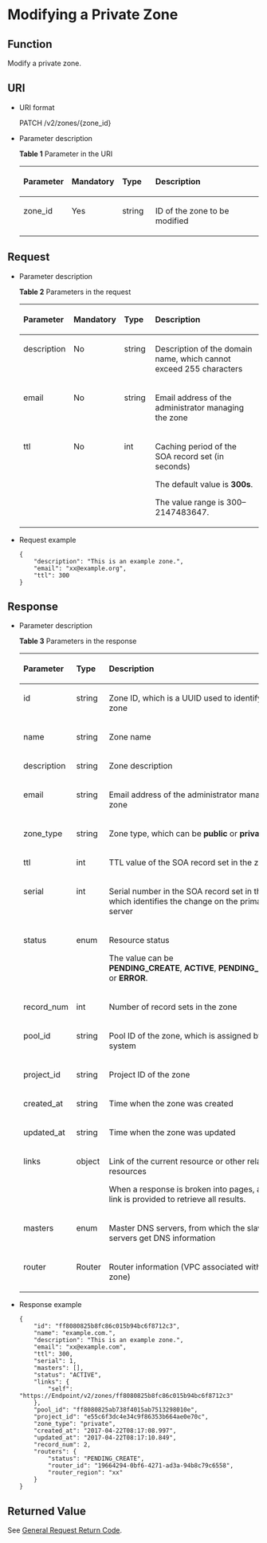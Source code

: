 # Modifying a Private Zone<a name="EN-US_TOPIC_0080996887"></a>

## Function<a name="section3569153217343"></a>

Modify a private zone.

## URI<a name="section6163262617350"></a>

-   URI format

    PATCH /v2/zones/\{zone\_id\}

-   Parameter description

    **Table  1**  Parameter in the URI

    <a name="en-us_topic_0080995382_table56746773172616"></a><table><thead align="left"><tr id="en-us_topic_0080995382_row12848229172616"><th class="cellrowborder" valign="top" width="19.598040195980403%" id="mcps1.2.5.1.1"><p id="en-us_topic_0080995382_p44975878172616"><a name="en-us_topic_0080995382_p44975878172616"></a><a name="en-us_topic_0080995382_p44975878172616"></a><strong id="en-us_topic_0080995382_b162774213314533"><a name="en-us_topic_0080995382_b162774213314533"></a><a name="en-us_topic_0080995382_b162774213314533"></a>Parameter</strong></p>
    </th>
    <th class="cellrowborder" valign="top" width="20.537946205379463%" id="mcps1.2.5.1.2"><p id="en-us_topic_0080995382_p46443918172616"><a name="en-us_topic_0080995382_p46443918172616"></a><a name="en-us_topic_0080995382_p46443918172616"></a><strong id="en-us_topic_0080995382_b593421527191713"><a name="en-us_topic_0080995382_b593421527191713"></a><a name="en-us_topic_0080995382_b593421527191713"></a>Mandatory</strong></p>
    </th>
    <th class="cellrowborder" valign="top" width="13.958604139586042%" id="mcps1.2.5.1.3"><p id="en-us_topic_0080995382_p1368350172616"><a name="en-us_topic_0080995382_p1368350172616"></a><a name="en-us_topic_0080995382_p1368350172616"></a><strong id="en-us_topic_0080995382_b84235270619112"><a name="en-us_topic_0080995382_b84235270619112"></a><a name="en-us_topic_0080995382_b84235270619112"></a>Type</strong></p>
    </th>
    <th class="cellrowborder" valign="top" width="45.9054094590541%" id="mcps1.2.5.1.4"><p id="en-us_topic_0080995382_p24157908172616"><a name="en-us_topic_0080995382_p24157908172616"></a><a name="en-us_topic_0080995382_p24157908172616"></a><strong id="en-us_topic_0080995382_b842352706112423"><a name="en-us_topic_0080995382_b842352706112423"></a><a name="en-us_topic_0080995382_b842352706112423"></a>Description</strong></p>
    </th>
    </tr>
    </thead>
    <tbody><tr id="en-us_topic_0080995382_row39993297172616"><td class="cellrowborder" valign="top" width="19.598040195980403%" headers="mcps1.2.5.1.1 "><p id="en-us_topic_0080995382_p43071797172616"><a name="en-us_topic_0080995382_p43071797172616"></a><a name="en-us_topic_0080995382_p43071797172616"></a>zone_id</p>
    </td>
    <td class="cellrowborder" valign="top" width="20.537946205379463%" headers="mcps1.2.5.1.2 "><p id="en-us_topic_0080995382_p26647585172616"><a name="en-us_topic_0080995382_p26647585172616"></a><a name="en-us_topic_0080995382_p26647585172616"></a>Yes</p>
    </td>
    <td class="cellrowborder" valign="top" width="13.958604139586042%" headers="mcps1.2.5.1.3 "><p id="en-us_topic_0080995382_p21075379172616"><a name="en-us_topic_0080995382_p21075379172616"></a><a name="en-us_topic_0080995382_p21075379172616"></a>string</p>
    </td>
    <td class="cellrowborder" valign="top" width="45.9054094590541%" headers="mcps1.2.5.1.4 "><p id="en-us_topic_0080995382_p4976396172616"><a name="en-us_topic_0080995382_p4976396172616"></a><a name="en-us_topic_0080995382_p4976396172616"></a>ID of the zone to be modified</p>
    </td>
    </tr>
    </tbody>
    </table>


## Request<a name="section4207148117353"></a>

-   Parameter description

    **Table  2**  Parameters in the request

    <a name="en-us_topic_0080995382_table3720408817742"></a><table><thead align="left"><tr id="en-us_topic_0080995382_row6225671717742"><th class="cellrowborder" valign="top" width="18.208179182081793%" id="mcps1.2.5.1.1"><p id="en-us_topic_0080995382_p5153686617742"><a name="en-us_topic_0080995382_p5153686617742"></a><a name="en-us_topic_0080995382_p5153686617742"></a><strong id="en-us_topic_0080995382_b162774213314533_1"><a name="en-us_topic_0080995382_b162774213314533_1"></a><a name="en-us_topic_0080995382_b162774213314533_1"></a>Parameter</strong></p>
    </th>
    <th class="cellrowborder" valign="top" width="19.948005199480054%" id="mcps1.2.5.1.2"><p id="en-us_topic_0080995382_p473035017742"><a name="en-us_topic_0080995382_p473035017742"></a><a name="en-us_topic_0080995382_p473035017742"></a><strong id="en-us_topic_0080995382_b593421527191713_1"><a name="en-us_topic_0080995382_b593421527191713_1"></a><a name="en-us_topic_0080995382_b593421527191713_1"></a>Mandatory</strong></p>
    </th>
    <th class="cellrowborder" valign="top" width="13.108689131086889%" id="mcps1.2.5.1.3"><p id="en-us_topic_0080995382_p386753717742"><a name="en-us_topic_0080995382_p386753717742"></a><a name="en-us_topic_0080995382_p386753717742"></a><strong id="en-us_topic_0080995382_b84235270619112_1"><a name="en-us_topic_0080995382_b84235270619112_1"></a><a name="en-us_topic_0080995382_b84235270619112_1"></a>Type</strong></p>
    </th>
    <th class="cellrowborder" valign="top" width="48.735126487351266%" id="mcps1.2.5.1.4"><p id="en-us_topic_0080995382_p5956810717742"><a name="en-us_topic_0080995382_p5956810717742"></a><a name="en-us_topic_0080995382_p5956810717742"></a><strong id="en-us_topic_0080995382_b842352706112423_1"><a name="en-us_topic_0080995382_b842352706112423_1"></a><a name="en-us_topic_0080995382_b842352706112423_1"></a>Description</strong></p>
    </th>
    </tr>
    </thead>
    <tbody><tr id="en-us_topic_0080995382_row1973909717742"><td class="cellrowborder" valign="top" width="18.208179182081793%" headers="mcps1.2.5.1.1 "><p id="en-us_topic_0080995382_p5474826717742"><a name="en-us_topic_0080995382_p5474826717742"></a><a name="en-us_topic_0080995382_p5474826717742"></a>description</p>
    </td>
    <td class="cellrowborder" valign="top" width="19.948005199480054%" headers="mcps1.2.5.1.2 "><p id="en-us_topic_0080995382_p759162017742"><a name="en-us_topic_0080995382_p759162017742"></a><a name="en-us_topic_0080995382_p759162017742"></a>No</p>
    </td>
    <td class="cellrowborder" valign="top" width="13.108689131086889%" headers="mcps1.2.5.1.3 "><p id="en-us_topic_0080995382_p3220634117742"><a name="en-us_topic_0080995382_p3220634117742"></a><a name="en-us_topic_0080995382_p3220634117742"></a>string</p>
    </td>
    <td class="cellrowborder" valign="top" width="48.735126487351266%" headers="mcps1.2.5.1.4 "><p id="en-us_topic_0080995382_p6675950017742"><a name="en-us_topic_0080995382_p6675950017742"></a><a name="en-us_topic_0080995382_p6675950017742"></a>Description of the domain name, which cannot exceed 255 characters</p>
    </td>
    </tr>
    <tr id="en-us_topic_0080995382_row4358988017742"><td class="cellrowborder" valign="top" width="18.208179182081793%" headers="mcps1.2.5.1.1 "><p id="en-us_topic_0080995382_p6536976617742"><a name="en-us_topic_0080995382_p6536976617742"></a><a name="en-us_topic_0080995382_p6536976617742"></a>email</p>
    </td>
    <td class="cellrowborder" valign="top" width="19.948005199480054%" headers="mcps1.2.5.1.2 "><p id="en-us_topic_0080995382_p650279617742"><a name="en-us_topic_0080995382_p650279617742"></a><a name="en-us_topic_0080995382_p650279617742"></a>No</p>
    </td>
    <td class="cellrowborder" valign="top" width="13.108689131086889%" headers="mcps1.2.5.1.3 "><p id="en-us_topic_0080995382_p2054573717742"><a name="en-us_topic_0080995382_p2054573717742"></a><a name="en-us_topic_0080995382_p2054573717742"></a>string</p>
    </td>
    <td class="cellrowborder" valign="top" width="48.735126487351266%" headers="mcps1.2.5.1.4 "><p id="en-us_topic_0080995382_p1997196517742"><a name="en-us_topic_0080995382_p1997196517742"></a><a name="en-us_topic_0080995382_p1997196517742"></a>Email address of the administrator managing the zone</p>
    </td>
    </tr>
    <tr id="en-us_topic_0080995382_row13489593141045"><td class="cellrowborder" valign="top" width="18.208179182081793%" headers="mcps1.2.5.1.1 "><p id="en-us_topic_0080995382_p18915273141045"><a name="en-us_topic_0080995382_p18915273141045"></a><a name="en-us_topic_0080995382_p18915273141045"></a>ttl</p>
    </td>
    <td class="cellrowborder" valign="top" width="19.948005199480054%" headers="mcps1.2.5.1.2 "><p id="en-us_topic_0080995382_p55742162141045"><a name="en-us_topic_0080995382_p55742162141045"></a><a name="en-us_topic_0080995382_p55742162141045"></a>No</p>
    </td>
    <td class="cellrowborder" valign="top" width="13.108689131086889%" headers="mcps1.2.5.1.3 "><p id="en-us_topic_0080995382_p18821243141045"><a name="en-us_topic_0080995382_p18821243141045"></a><a name="en-us_topic_0080995382_p18821243141045"></a>int</p>
    </td>
    <td class="cellrowborder" valign="top" width="48.735126487351266%" headers="mcps1.2.5.1.4 "><p id="en-us_topic_0080995382_p3447255141334"><a name="en-us_topic_0080995382_p3447255141334"></a><a name="en-us_topic_0080995382_p3447255141334"></a>Caching period of the SOA record set (in seconds)</p>
    <p id="en-us_topic_0080995382_p54818170173211"><a name="en-us_topic_0080995382_p54818170173211"></a><a name="en-us_topic_0080995382_p54818170173211"></a>The default value is <strong id="en-us_topic_0080995382_b84235270615612"><a name="en-us_topic_0080995382_b84235270615612"></a><a name="en-us_topic_0080995382_b84235270615612"></a>300s</strong>.</p>
    <p id="en-us_topic_0080995382_p11670607161834"><a name="en-us_topic_0080995382_p11670607161834"></a><a name="en-us_topic_0080995382_p11670607161834"></a>The value range is 300–2147483647.</p>
    </td>
    </tr>
    </tbody>
    </table>

-   Request example

    ```
    {
        "description": "This is an example zone.",
        "email": "xx@example.org",
        "ttl": 300
    }
    ```


## Response<a name="section2142173017358"></a>

-   Parameter description

    **Table  3**  Parameters in the response

    <a name="table54601120171039"></a><table><thead align="left"><tr id="en-us_topic_0057311027_row54125868171039"><th class="cellrowborder" valign="top" width="18.37%" id="mcps1.2.4.1.1"><p id="en-us_topic_0057311027_p46128019171039"><a name="en-us_topic_0057311027_p46128019171039"></a><a name="en-us_topic_0057311027_p46128019171039"></a><strong id="en-us_topic_0057311027_b162774213314533"><a name="en-us_topic_0057311027_b162774213314533"></a><a name="en-us_topic_0057311027_b162774213314533"></a>Parameter</strong></p>
    </th>
    <th class="cellrowborder" valign="top" width="17.32%" id="mcps1.2.4.1.2"><p id="en-us_topic_0057311027_p61288737171039"><a name="en-us_topic_0057311027_p61288737171039"></a><a name="en-us_topic_0057311027_p61288737171039"></a><strong id="en-us_topic_0057311027_b84235270619112"><a name="en-us_topic_0057311027_b84235270619112"></a><a name="en-us_topic_0057311027_b84235270619112"></a>Type</strong></p>
    </th>
    <th class="cellrowborder" valign="top" width="64.31%" id="mcps1.2.4.1.3"><p id="en-us_topic_0057311027_p39427830171039"><a name="en-us_topic_0057311027_p39427830171039"></a><a name="en-us_topic_0057311027_p39427830171039"></a><strong id="en-us_topic_0057311027_b842352706112423"><a name="en-us_topic_0057311027_b842352706112423"></a><a name="en-us_topic_0057311027_b842352706112423"></a>Description</strong></p>
    </th>
    </tr>
    </thead>
    <tbody><tr id="en-us_topic_0057311027_row3275315171039"><td class="cellrowborder" valign="top" width="18.37%" headers="mcps1.2.4.1.1 "><p id="en-us_topic_0057311027_p13677558171039"><a name="en-us_topic_0057311027_p13677558171039"></a><a name="en-us_topic_0057311027_p13677558171039"></a>id</p>
    </td>
    <td class="cellrowborder" valign="top" width="17.32%" headers="mcps1.2.4.1.2 "><p id="en-us_topic_0057311027_p31480160171039"><a name="en-us_topic_0057311027_p31480160171039"></a><a name="en-us_topic_0057311027_p31480160171039"></a>string</p>
    </td>
    <td class="cellrowborder" valign="top" width="64.31%" headers="mcps1.2.4.1.3 "><p id="en-us_topic_0057311027_p55186322171039"><a name="en-us_topic_0057311027_p55186322171039"></a><a name="en-us_topic_0057311027_p55186322171039"></a>Zone ID, which is a UUID used to identify the zone</p>
    </td>
    </tr>
    <tr id="en-us_topic_0057311027_row62038903171039"><td class="cellrowborder" valign="top" width="18.37%" headers="mcps1.2.4.1.1 "><p id="en-us_topic_0057311027_p21725743171039"><a name="en-us_topic_0057311027_p21725743171039"></a><a name="en-us_topic_0057311027_p21725743171039"></a>name</p>
    </td>
    <td class="cellrowborder" valign="top" width="17.32%" headers="mcps1.2.4.1.2 "><p id="en-us_topic_0057311027_p55078653171039"><a name="en-us_topic_0057311027_p55078653171039"></a><a name="en-us_topic_0057311027_p55078653171039"></a>string</p>
    </td>
    <td class="cellrowborder" valign="top" width="64.31%" headers="mcps1.2.4.1.3 "><p id="en-us_topic_0057311027_p65545475171039"><a name="en-us_topic_0057311027_p65545475171039"></a><a name="en-us_topic_0057311027_p65545475171039"></a>Zone name</p>
    </td>
    </tr>
    <tr id="en-us_topic_0057311027_row24663709171039"><td class="cellrowborder" valign="top" width="18.37%" headers="mcps1.2.4.1.1 "><p id="en-us_topic_0057311027_p56112529171039"><a name="en-us_topic_0057311027_p56112529171039"></a><a name="en-us_topic_0057311027_p56112529171039"></a>description</p>
    </td>
    <td class="cellrowborder" valign="top" width="17.32%" headers="mcps1.2.4.1.2 "><p id="en-us_topic_0057311027_p46656524171039"><a name="en-us_topic_0057311027_p46656524171039"></a><a name="en-us_topic_0057311027_p46656524171039"></a>string</p>
    </td>
    <td class="cellrowborder" valign="top" width="64.31%" headers="mcps1.2.4.1.3 "><p id="en-us_topic_0057311027_p31778607171039"><a name="en-us_topic_0057311027_p31778607171039"></a><a name="en-us_topic_0057311027_p31778607171039"></a>Zone description</p>
    </td>
    </tr>
    <tr id="en-us_topic_0057311027_row34212800171039"><td class="cellrowborder" valign="top" width="18.37%" headers="mcps1.2.4.1.1 "><p id="en-us_topic_0057311027_p51657401171039"><a name="en-us_topic_0057311027_p51657401171039"></a><a name="en-us_topic_0057311027_p51657401171039"></a>email</p>
    </td>
    <td class="cellrowborder" valign="top" width="17.32%" headers="mcps1.2.4.1.2 "><p id="en-us_topic_0057311027_p336297171039"><a name="en-us_topic_0057311027_p336297171039"></a><a name="en-us_topic_0057311027_p336297171039"></a>string</p>
    </td>
    <td class="cellrowborder" valign="top" width="64.31%" headers="mcps1.2.4.1.3 "><p id="en-us_topic_0057311027_p66322352171039"><a name="en-us_topic_0057311027_p66322352171039"></a><a name="en-us_topic_0057311027_p66322352171039"></a>Email address of the administrator managing the zone</p>
    </td>
    </tr>
    <tr id="en-us_topic_0057311027_row45341886171039"><td class="cellrowborder" valign="top" width="18.37%" headers="mcps1.2.4.1.1 "><p id="en-us_topic_0057311027_p22374403171039"><a name="en-us_topic_0057311027_p22374403171039"></a><a name="en-us_topic_0057311027_p22374403171039"></a>zone_type</p>
    </td>
    <td class="cellrowborder" valign="top" width="17.32%" headers="mcps1.2.4.1.2 "><p id="en-us_topic_0057311027_p16323247171039"><a name="en-us_topic_0057311027_p16323247171039"></a><a name="en-us_topic_0057311027_p16323247171039"></a>string</p>
    </td>
    <td class="cellrowborder" valign="top" width="64.31%" headers="mcps1.2.4.1.3 "><p id="en-us_topic_0057311027_p58527202171039"><a name="en-us_topic_0057311027_p58527202171039"></a><a name="en-us_topic_0057311027_p58527202171039"></a>Zone type, which can be <strong id="en-us_topic_0057311027_b842352706115152"><a name="en-us_topic_0057311027_b842352706115152"></a><a name="en-us_topic_0057311027_b842352706115152"></a>public</strong> or <strong id="en-us_topic_0057311027_b842352706115156"><a name="en-us_topic_0057311027_b842352706115156"></a><a name="en-us_topic_0057311027_b842352706115156"></a>private</strong></p>
    </td>
    </tr>
    <tr id="en-us_topic_0057311027_row36905265171039"><td class="cellrowborder" valign="top" width="18.37%" headers="mcps1.2.4.1.1 "><p id="en-us_topic_0057311027_p4888971171039"><a name="en-us_topic_0057311027_p4888971171039"></a><a name="en-us_topic_0057311027_p4888971171039"></a>ttl</p>
    </td>
    <td class="cellrowborder" valign="top" width="17.32%" headers="mcps1.2.4.1.2 "><p id="en-us_topic_0057311027_p16027579171039"><a name="en-us_topic_0057311027_p16027579171039"></a><a name="en-us_topic_0057311027_p16027579171039"></a>int</p>
    </td>
    <td class="cellrowborder" valign="top" width="64.31%" headers="mcps1.2.4.1.3 "><p id="en-us_topic_0057311027_p41240291171039"><a name="en-us_topic_0057311027_p41240291171039"></a><a name="en-us_topic_0057311027_p41240291171039"></a>TTL value of the SOA record set in the zone</p>
    </td>
    </tr>
    <tr id="en-us_topic_0057311027_row29641334171039"><td class="cellrowborder" valign="top" width="18.37%" headers="mcps1.2.4.1.1 "><p id="en-us_topic_0057311027_p63311148171039"><a name="en-us_topic_0057311027_p63311148171039"></a><a name="en-us_topic_0057311027_p63311148171039"></a>serial</p>
    </td>
    <td class="cellrowborder" valign="top" width="17.32%" headers="mcps1.2.4.1.2 "><p id="en-us_topic_0057311027_p26678057171039"><a name="en-us_topic_0057311027_p26678057171039"></a><a name="en-us_topic_0057311027_p26678057171039"></a>int</p>
    </td>
    <td class="cellrowborder" valign="top" width="64.31%" headers="mcps1.2.4.1.3 "><p id="en-us_topic_0057311027_p7524749171039"><a name="en-us_topic_0057311027_p7524749171039"></a><a name="en-us_topic_0057311027_p7524749171039"></a>Serial number in the SOA record set in the zone, which identifies the change on the primary DNS server</p>
    </td>
    </tr>
    <tr id="en-us_topic_0057311027_row44990376171039"><td class="cellrowborder" valign="top" width="18.37%" headers="mcps1.2.4.1.1 "><p id="en-us_topic_0057311027_p30244483171039"><a name="en-us_topic_0057311027_p30244483171039"></a><a name="en-us_topic_0057311027_p30244483171039"></a>status</p>
    </td>
    <td class="cellrowborder" valign="top" width="17.32%" headers="mcps1.2.4.1.2 "><p id="en-us_topic_0057311027_p47406357171039"><a name="en-us_topic_0057311027_p47406357171039"></a><a name="en-us_topic_0057311027_p47406357171039"></a>enum</p>
    </td>
    <td class="cellrowborder" valign="top" width="64.31%" headers="mcps1.2.4.1.3 "><p id="en-us_topic_0057311027_p9822846171039"><a name="en-us_topic_0057311027_p9822846171039"></a><a name="en-us_topic_0057311027_p9822846171039"></a>Resource status</p>
    <p id="en-us_topic_0057311027_p36239781171039"><a name="en-us_topic_0057311027_p36239781171039"></a><a name="en-us_topic_0057311027_p36239781171039"></a>The value can be <strong id="en-us_topic_0057311027_b84235270695628"><a name="en-us_topic_0057311027_b84235270695628"></a><a name="en-us_topic_0057311027_b84235270695628"></a>PENDING_CREATE</strong>,&nbsp;<strong id="en-us_topic_0057311027_b84235270695635"><a name="en-us_topic_0057311027_b84235270695635"></a><a name="en-us_topic_0057311027_b84235270695635"></a>ACTIVE</strong>,&nbsp;<strong id="en-us_topic_0057311027_b84235270695643"><a name="en-us_topic_0057311027_b84235270695643"></a><a name="en-us_topic_0057311027_b84235270695643"></a>PENDING_DELETE</strong>, or&nbsp;<strong id="en-us_topic_0057311027_b84235270695650"><a name="en-us_topic_0057311027_b84235270695650"></a><a name="en-us_topic_0057311027_b84235270695650"></a>ERROR</strong>.</p>
    </td>
    </tr>
    <tr id="en-us_topic_0057311027_row1454557171039"><td class="cellrowborder" valign="top" width="18.37%" headers="mcps1.2.4.1.1 "><p id="en-us_topic_0057311027_p51202644171039"><a name="en-us_topic_0057311027_p51202644171039"></a><a name="en-us_topic_0057311027_p51202644171039"></a>record_num</p>
    </td>
    <td class="cellrowborder" valign="top" width="17.32%" headers="mcps1.2.4.1.2 "><p id="en-us_topic_0057311027_p32016130171039"><a name="en-us_topic_0057311027_p32016130171039"></a><a name="en-us_topic_0057311027_p32016130171039"></a>int</p>
    </td>
    <td class="cellrowborder" valign="top" width="64.31%" headers="mcps1.2.4.1.3 "><p id="en-us_topic_0057311027_p53878535171039"><a name="en-us_topic_0057311027_p53878535171039"></a><a name="en-us_topic_0057311027_p53878535171039"></a>Number of record sets in the zone</p>
    </td>
    </tr>
    <tr id="en-us_topic_0057311027_row48476716171039"><td class="cellrowborder" valign="top" width="18.37%" headers="mcps1.2.4.1.1 "><p id="en-us_topic_0057311027_p54136527171039"><a name="en-us_topic_0057311027_p54136527171039"></a><a name="en-us_topic_0057311027_p54136527171039"></a>pool_id</p>
    </td>
    <td class="cellrowborder" valign="top" width="17.32%" headers="mcps1.2.4.1.2 "><p id="en-us_topic_0057311027_p48020249171039"><a name="en-us_topic_0057311027_p48020249171039"></a><a name="en-us_topic_0057311027_p48020249171039"></a>string</p>
    </td>
    <td class="cellrowborder" valign="top" width="64.31%" headers="mcps1.2.4.1.3 "><p id="en-us_topic_0057311027_p63987755171039"><a name="en-us_topic_0057311027_p63987755171039"></a><a name="en-us_topic_0057311027_p63987755171039"></a>Pool ID of the zone, which is assigned by the system</p>
    </td>
    </tr>
    <tr id="en-us_topic_0057311027_row49967872171039"><td class="cellrowborder" valign="top" width="18.37%" headers="mcps1.2.4.1.1 "><p id="en-us_topic_0057311027_p35791512171039"><a name="en-us_topic_0057311027_p35791512171039"></a><a name="en-us_topic_0057311027_p35791512171039"></a>project_id</p>
    </td>
    <td class="cellrowborder" valign="top" width="17.32%" headers="mcps1.2.4.1.2 "><p id="en-us_topic_0057311027_p10454086171039"><a name="en-us_topic_0057311027_p10454086171039"></a><a name="en-us_topic_0057311027_p10454086171039"></a>string</p>
    </td>
    <td class="cellrowborder" valign="top" width="64.31%" headers="mcps1.2.4.1.3 "><p id="en-us_topic_0057311027_p8704812171039"><a name="en-us_topic_0057311027_p8704812171039"></a><a name="en-us_topic_0057311027_p8704812171039"></a>Project ID of the zone</p>
    </td>
    </tr>
    <tr id="en-us_topic_0057311027_row27690345171039"><td class="cellrowborder" valign="top" width="18.37%" headers="mcps1.2.4.1.1 "><p id="en-us_topic_0057311027_p48529730171039"><a name="en-us_topic_0057311027_p48529730171039"></a><a name="en-us_topic_0057311027_p48529730171039"></a>created_at</p>
    </td>
    <td class="cellrowborder" valign="top" width="17.32%" headers="mcps1.2.4.1.2 "><p id="en-us_topic_0057311027_p59988242171039"><a name="en-us_topic_0057311027_p59988242171039"></a><a name="en-us_topic_0057311027_p59988242171039"></a>string</p>
    </td>
    <td class="cellrowborder" valign="top" width="64.31%" headers="mcps1.2.4.1.3 "><p id="en-us_topic_0057311027_p9292793171039"><a name="en-us_topic_0057311027_p9292793171039"></a><a name="en-us_topic_0057311027_p9292793171039"></a>Time when the zone was created</p>
    </td>
    </tr>
    <tr id="en-us_topic_0057311027_row4377608115654"><td class="cellrowborder" valign="top" width="18.37%" headers="mcps1.2.4.1.1 "><p id="en-us_topic_0057311027_p5844041115654"><a name="en-us_topic_0057311027_p5844041115654"></a><a name="en-us_topic_0057311027_p5844041115654"></a>updated_at</p>
    </td>
    <td class="cellrowborder" valign="top" width="17.32%" headers="mcps1.2.4.1.2 "><p id="en-us_topic_0057311027_p3605288915654"><a name="en-us_topic_0057311027_p3605288915654"></a><a name="en-us_topic_0057311027_p3605288915654"></a>string</p>
    </td>
    <td class="cellrowborder" valign="top" width="64.31%" headers="mcps1.2.4.1.3 "><p id="en-us_topic_0057311027_p3460290715654"><a name="en-us_topic_0057311027_p3460290715654"></a><a name="en-us_topic_0057311027_p3460290715654"></a>Time when the zone was updated</p>
    </td>
    </tr>
    <tr id="en-us_topic_0057311027_row384676871572"><td class="cellrowborder" valign="top" width="18.37%" headers="mcps1.2.4.1.1 "><p id="en-us_topic_0057311027_p288749251572"><a name="en-us_topic_0057311027_p288749251572"></a><a name="en-us_topic_0057311027_p288749251572"></a>links</p>
    </td>
    <td class="cellrowborder" valign="top" width="17.32%" headers="mcps1.2.4.1.2 "><p id="en-us_topic_0057311027_p571676251572"><a name="en-us_topic_0057311027_p571676251572"></a><a name="en-us_topic_0057311027_p571676251572"></a>object</p>
    </td>
    <td class="cellrowborder" valign="top" width="64.31%" headers="mcps1.2.4.1.3 "><p id="en-us_topic_0057311027_p50014989155938"><a name="en-us_topic_0057311027_p50014989155938"></a><a name="en-us_topic_0057311027_p50014989155938"></a>Link of the current resource or other related resources</p>
    <p id="en-us_topic_0057311027_p660161572"><a name="en-us_topic_0057311027_p660161572"></a><a name="en-us_topic_0057311027_p660161572"></a>When a response is broken into pages, a <strong id="en-us_topic_0057311027_b84235270695245"><a name="en-us_topic_0057311027_b84235270695245"></a><a name="en-us_topic_0057311027_b84235270695245"></a>next</strong> link is provided to retrieve all results.</p>
    </td>
    </tr>
    <tr id="en-us_topic_0057311027_row177328815945"><td class="cellrowborder" valign="top" width="18.37%" headers="mcps1.2.4.1.1 "><p id="en-us_topic_0057311027_p1595959815945"><a name="en-us_topic_0057311027_p1595959815945"></a><a name="en-us_topic_0057311027_p1595959815945"></a>masters</p>
    </td>
    <td class="cellrowborder" valign="top" width="17.32%" headers="mcps1.2.4.1.2 "><p id="en-us_topic_0057311027_p1765902715945"><a name="en-us_topic_0057311027_p1765902715945"></a><a name="en-us_topic_0057311027_p1765902715945"></a>enum</p>
    </td>
    <td class="cellrowborder" valign="top" width="64.31%" headers="mcps1.2.4.1.3 "><p id="en-us_topic_0057311027_p2109506015945"><a name="en-us_topic_0057311027_p2109506015945"></a><a name="en-us_topic_0057311027_p2109506015945"></a>Master DNS servers, from which the slave servers get DNS information</p>
    </td>
    </tr>
    <tr id="en-us_topic_0057311027_row57448667171910"><td class="cellrowborder" valign="top" width="18.37%" headers="mcps1.2.4.1.1 "><p id="en-us_topic_0057311027_p3560499171932"><a name="en-us_topic_0057311027_p3560499171932"></a><a name="en-us_topic_0057311027_p3560499171932"></a>router</p>
    </td>
    <td class="cellrowborder" valign="top" width="17.32%" headers="mcps1.2.4.1.2 "><p id="en-us_topic_0057311027_p19965041171932"><a name="en-us_topic_0057311027_p19965041171932"></a><a name="en-us_topic_0057311027_p19965041171932"></a>Router</p>
    </td>
    <td class="cellrowborder" valign="top" width="64.31%" headers="mcps1.2.4.1.3 "><p id="en-us_topic_0057311027_p6555635171932"><a name="en-us_topic_0057311027_p6555635171932"></a><a name="en-us_topic_0057311027_p6555635171932"></a>Router information (VPC associated with the zone)</p>
    </td>
    </tr>
    </tbody>
    </table>

-   Response example

    ```
    {
        "id": "ff8080825b8fc86c015b94bc6f8712c3",
        "name": "example.com.",
        "description": "This is an example zone.",
        "email": "xx@example.com",
        "ttl": 300,
        "serial": 1,
        "masters": [],
        "status": "ACTIVE",
        "links": {
            "self": "https://Endpoint/v2/zones/ff8080825b8fc86c015b94bc6f8712c3"
        },
        "pool_id": "ff8080825ab738f4015ab7513298010e",
        "project_id": "e55c6f3dc4e34c9f86353b664ae0e70c",
        "zone_type": "private",
        "created_at": "2017-04-22T08:17:08.997",
        "updated_at": "2017-04-22T08:17:10.849",
        "record_num": 2,
        "routers": {
            "status": "PENDING_CREATE",
            "router_id": "19664294-0bf6-4271-ad3a-94b8c79c6558",
            "router_region": "xx"
        }
    }
    
    ```


## **Returned Value**<a name="section1917896317411"></a>

See  [General Request Return Code](general-request-return-code.md).


